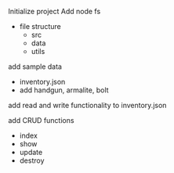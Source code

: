 Initialize project
Add node fs
- file structure
  - src
  - data
  - utils

add sample data
- inventory.json
- add handgun, armalite, bolt

add read and write functionality to inventory.json

add CRUD functions
- index
- show
- update
- destroy
